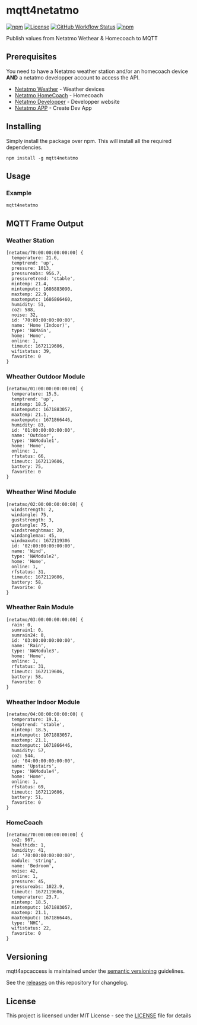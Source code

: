 # mqtt4netatmo

[![npm](https://img.shields.io/npm/v/mqtt4netatmo)](https://www.npmjs.com/package/mqtt4netatmo)
[![License](https://img.shields.io/github/license/WoCha-FR/mqtt4netatmo)](https://github.com/WoCha-FR/mqtt4netatmo/blob/main/LICENSE)
[![GitHub Workflow Status](https://img.shields.io/github/actions/workflow/status/WoCha-FR/mqtt4netatmo/node-js.yml?branch=main)](https://github.com/WoCha-FR/mqtt4netatmo/actions/workflows/node-js.yml)
[![npm](https://img.shields.io/npm/dt/mqtt4netatmo)](https://www.npmjs.com/package/mqtt4netatmo)

Publish values from Netatmo Wethear & Homecoach to MQTT

## Prerequisites

You need to have a Netatmo weather station and/or an homecoach device **AND** a netatmo developper account to access the API.

* [Netatmo Weather](https://www.netatmo.com/weather) - Weather devices
* [Netatmo HomeCoach](https://www.netatmo.com/aircare/homecoach) - Homecoach
* [Netatmo Developper](https://dev.netatmo.com/) - Developper website
* [Netatmo APP](https://dev.netatmo.com/apps/createanapp) - Create Dev App

## Installing

Simply install the package over npm. This will install all the required dependencies.

```
npm install -g mqtt4netatmo
```

## Usage

### Example

```
mqtt4netatmo
```

## MQTT Frame Output

### Weather Station

```
[netatmo/70:00:00:00:00:00] {
  temperature: 21.6,
  temptrend: 'up',
  pressure: 1013,
  pressureabs: 956.7,
  pressuretrend: 'stable',
  mintemp: 21.4,
  mintemputc: 1686883090,
  maxtemp: 22.9,
  maxtemputc: 1686866460,
  humidity: 51,
  co2: 588,
  noise: 32,
  id: '70:00:00:00:00:00',
  name: 'Home (Indoor)',
  type: 'NAMain',
  home: 'Home',
  online: 1,
  timeutc: 1672119606,
  wifistatus: 39,
  favorite: 0
}
```
### Wheather Outdoor Module

```
[netatmo/01:00:00:00:00:00] {
  temperature: 15.5,
  temptrend: 'up',
  mintemp: 18.5,
  mintemputc: 1671883057,
  maxtemp: 21.1,
  maxtemputc: 1671866446,
  humidity: 83,
  id: '01:00:00:00:00:00',
  name: 'Outdoor',
  type: 'NAModule1',
  home: 'Home',
  online: 1,
  rfstatus: 66,
  timeutc: 1672119606,
  battery: 75,
  favorite: 0
}
```

### Wheather Wind Module

```
[netatmo/02:00:00:00:00:00] {
  windstrength: 2,
  windangle: 75,
  guststrength: 3,
  gustangle: 75,
  windstrenghtmax: 20,
  windanglemax: 45,
  windmaxutc: 1672119306
  id: '02:00:00:00:00:00',
  name: 'Wind',
  type: 'NAModule2',
  home: 'Home',
  online: 1,
  rfstatus: 31,
  timeutc: 1672119606,
  battery: 58,
  favorite: 0
}
```

### Wheather Rain Module

```
[netatmo/03:00:00:00:00:00] {
  rain: 0,
  sumrain1: 0,
  sumrain24: 0,
  id: '03:00:00:00:00:00',
  name: 'Rain',
  type: 'NAModule3',
  home: 'Home',
  online: 1,
  rfstatus: 31,
  timeutc: 1672119606,
  battery: 58,
  favorite: 0
}
```

### Wheather Indoor Module

```
[netatmo/04:00:00:00:00:00] {
  temperature: 19.1,
  temptrend: 'stable',
  mintemp: 18.5,
  mintemputc: 1671883057,
  maxtemp: 21.1,
  maxtemputc: 1671866446,
  humidity: 57,
  co2: 544,
  id: '04:00:00:00:00:00',
  name: 'Upstairs',
  type: 'NAModule4',
  home: 'Home',
  online: 1,
  rfstatus: 69,
  timeutc: 1672119606,
  battery: 51,
  favorite: 0
}
```

### HomeCoach

```
[netatmo/70:00:00:00:00:00] {
  co2: 967,
  healthidx: 1,
  humidity: 41,
  id: '70:00:00:00:00:00',
  module: 'string',
  name: 'Bedroom',
  noise: 42,
  online: 1,
  pressure: 45,
  pressureabs: 1022.9,
  timeutc: 1672119606,
  temperature: 23.7,
  mintemp: 18.5,
  mintemputc: 1671883057,
  maxtemp: 21.1,
  maxtemputc: 1671866446,
  type: 'NHC',
  wifistatus: 22,
  favorite: 0
}
```

## Versioning

mqtt4apcaccess is maintained under the [semantic versioning](https://semver.org/) guidelines.

See the [releases](https://github.com/WoCha-FR/mqtt4netatmo/releases) on this repository for changelog.

## License

This project is licensed under MIT License - see the [LICENSE](LICENSE) file for details

